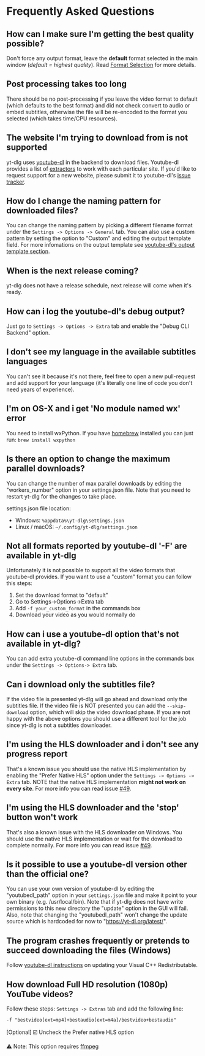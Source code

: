 # Frequently Asked Questions

## How can I make sure I'm getting the best quality possible?
Don't force any output format, leave the **default** format selected in the main window (*default = highest quality*).
Read [Format Selection](https://github.com/ytdl-org/youtube-dl#format-selection) for more details.

## Post processing takes too long
There should be no post-processing if you leave the video format to default (which defaults to the best format) and did not check convert to audio or embed subtitles, otherwise the file will be re-encoded to the format you selected (which takes time/CPU resources).

## The website I'm trying to download from is not supported
yt-dlg uses [youtube-dl](https://github.com/ytdl-org/youtube-dl) in the backend to download files. Youtube-dl provides a list of [extractors](https://github.com/ytdl-org/youtube-dl/tree/master/youtube_dl/extractor) to work with each particular site. If you'd like to request support for a new website, please submit it to youtube-dl's [issue tracker](https://github.com/ytdl-org/youtube-dl/issues).

## How do I change the naming pattern for downloaded files?
You can change the naming pattern by picking a different filename format under the `Settings -> Options -> General` tab. You can also use a custom pattern by setting the option to "Custom" and editing the output template field. For more infomations on the output template see [youtube-dl's output template section](https://github.com/ytdl-org/youtube-dl/blob/master/README.md#output-template).

## When is the next release coming?
yt-dlg does not have a release schedule, next release will come when it's ready.

## How can i log the youtube-dl's debug output?
Just go to `Settings -> Options -> Extra` tab and enable the "Debug CLI Backend" option.

## I don't see my language in the available subtitles languages
You can't see it because it's not there, feel free to open a new pull-request and add support for your language (it's literally one line of code you don't need years of experience).

## I'm on OS-X and i get 'No module named wx' error
You need to install wxPython. If you have [homebrew](https://brew.sh/) installed you can just run: `brew install wxpython`

## Is there an option to change the maximum parallel downloads?
You can change the number of max parallel downloads by editing the "workers_number" option in your settings.json file. Note that you need to restart yt-dlg for the changes to take place.

  settings.json file location:
  * Windows: `%appdata%\yt-dlg\settings.json`
  * Linux / macOS: `~/.config/yt-dlg/settings.json`

## Not all formats reported by youtube-dl '-F' are available in yt-dlg
Unfortunately it is not possible to support all the video formats that youtube-dl provides. If you want to use a "custom"
format you can follow this steps:

  1. Set the download format to "default"
  2. Go to Settings->Options->Extra tab
  3. Add `-f your_custom_format` in the commands box
  4. Download your video as you would normally do

## How can i use a youtube-dl option that's not available in yt-dlg?
You can add extra youtube-dl command line options in the commands box under the `Settings -> Options-> Extra` tab.

## Can i download only the subtitles file?
If the video file is presented yt-dlg will go ahead and download only the subtitles file. If the video file is NOT presented you can add the `--skip-download` option, which will skip the video download phase. If you are not happy with the above options you should use a different tool for the job since yt-dlg is not a subtitles downloader.

## I'm using the HLS downloader and i don't see any progress report
That's a known issue you should use the native HLS implementation by enabling the "Prefer Native HLS" option under the `Settings -> Options -> Extra` tab. NOTE that the native HLS implementation **might not work on every site**. For more info you can read issue [#49](https://github.com/MrS0m30n3/youtubet-dl-gui/issues/49).

## I'm using the HLS downloader and the 'stop' button won't work
That's also a known issue with the HLS downloader on Windows. You should use the native HLS implementation or wait for the download to complete normally. For more info you can read issue [#49](https://github.com/MrS0m30n3/youtubet-dl-gui/issues/49).

## Is it possible to use a youtube-dl version other than the official one?
You can use your own version of youtube-dl by editing the "youtubedl_path" option in your `settings.json` file and make it point to your own binary (e.g. /usr/local/bin). Note that if yt-dlg does not have write permissions to this new directory the "update" option in the GUI will fail. Also, note that changing the "youtubedl_path" won't change the update source which is hardcoded for now to "https://yt-dl.org/latest/".

## The program crashes frequently or pretends to succeed downloading the files (Windows)
Follow [youtube-dl instructions](https://github.com/ytdl-org/youtube-dl#the-exe-throws-an-error-due-to-missing-msvcr100dll) on updating your Visual C++ Redistributable.

## How download Full HD resolution (1080p) YouTube videos?
Follow these steps: `Settings -> Extras` tab and add the following line:

```txt
-f "bestvideo[ext=mp4]+bestaudio[ext=m4a]/bestvideo+bestaudio"
```

[Optional] ☑️ Uncheck the Prefer native HLS option

⚠️ Note: This option requires [ffmpeg](https://ffmpeg.org/)
